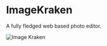 # ImageKraken

A fully fledged web based photo editor.

![Image Kraken](https://krakenrobotik.de/wp-content/uploads/2017/04/Kraken-logo-B-Feb-13.png)

